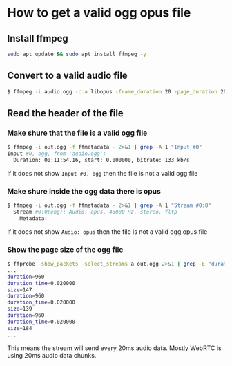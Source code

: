 # How to get a valid ogg opus file

## Install ffmpeg
```bash
sudo apt update && sudo apt install ffmpeg -y
```

## Convert to a valid audio file
```bash
$ ffmpeg -i audio.ogg -c:a libopus -frame_duration 20 -page_duration 20000 -vn out.ogg
```

## Read the header of the file
### Make shure that the file is a valid ogg file
```bash
$ ffmpeg -i out.ogg -f ffmetadata - 2>&1 | grep -A 1 "Input #0"
Input #0, ogg, from 'audio.ogg':
  Duration: 00:11:54.16, start: 0.000000, bitrate: 133 kb/s
```
If it does not show `Input #0, ogg` then the file is not a valid ogg file

### Make shure inside the ogg data there is opus
```bash
$ ffmpeg -i out.ogg -f ffmetadata - 2>&1 | grep -A 1 "Stream #0:0"
  Stream #0:0(eng): Audio: opus, 48000 Hz, stereo, fltp
    Metadata:
```
If it does not show `Audio: opus` then the file is not a valid ogg opus file

### Show the page size of the ogg file
```bash
$ ffprobe -show_packets -select_streams a out.ogg 2>&1 | grep -E "duration|size"
...
duration=960
duration_time=0.020000
size=147
duration=960
duration_time=0.020000
size=139
duration=960
duration_time=0.020000
size=184
...
```
This means the stream will send every 20ms audio data. Mostly WebRTC is using 20ms audio data chunks.